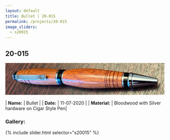 ```yaml
---
layout: default
title: Bullet | 20-015
permalink: /projects/20-015
image_sliders:
  - s20015
---
```


## 20-015

![Your Pencil](/projects/imgs/20015/header-20-015.png)

| **Name:**     | Bullet       |
| **Date:**     | 11-07-2020  |
| **Material:** | Bloodwood with Silver hardware on Cigar Style Pen|

### Gallery:

{% include slider.html selector="s20015" %}

